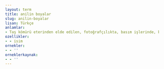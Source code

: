```yaml
---
layout: term
title: anilin boyalar
slug: anilin-boyalar
lisan: Türkçe
anlamlar:
- Taş kömürü eterinden elde edilen, fotoğrafçılıkta, basım işlerinde, boya sanayisinde kullanılan organik boya cevheri
ozellikler:
- - isim
ornekler:
- - ''
orneklerkaynak:
- - ''
---
```

